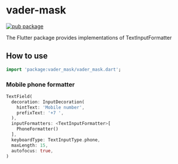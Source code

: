 # vader-mask

[![pub package](https://img.shields.io/pub/v/vader_mask.svg)](https://pub.dartlang.org/packages/vader_mask)

The Flutter package provides implementations of TextInputFormatter

## How to use

```dart
import 'package:vader_mask/vader_mask.dart';
```

### Mobile phone formatter

```dart
TextField(
  decoration: InputDecoration(
    hintText: 'Mobile number',
    prefixText: '+7 ',
  ),
  inputFormatters: <TextInputFormatter>[
    PhoneFormatter()
  ],
  keyboardType: TextInputType.phone,
  maxLength: 15,
  autofocus: true,
)
```